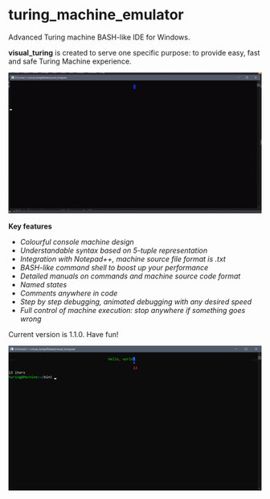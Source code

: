 # turing_machine_emulator
Advanced Turing machine BASH-like IDE for Windows.

**visual_turing** is created to serve one specific purpose: to provide easy, fast and safe Turing Machine experience.

![alt text](https://raw.githubusercontent.com/xiyori/turing_machine_emulator/main/Images/hello_world.gif)

**Key features**

+ *Colourful console machine design*
+ *Understandable syntax based on 5-tuple representation*
+ *Integration with Notepad++, machine source file format is .txt*
+ *BASH-like command shell to boost up your performance*
+ *Detailed manuals on commands and machine source code format*
+ *Named states*
+ *Comments anywhere in code*
+ *Step by step debugging, animated debugging with any desired speed*
+ *Full control of machine execution: stop anywhere if something goes wrong*

Current version is 1.1.0. Have fun!

![alt text](https://raw.githubusercontent.com/xiyori/turing_machine_emulator/main/Images/Screenshot_1.png)
